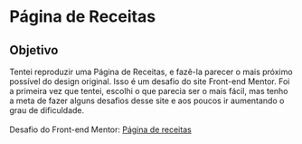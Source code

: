 # Página de Receitas

## Objetivo <br>
Tentei reproduzir uma Página de Receitas, e fazê-la parecer o mais próximo possível do design original. Isso é um desafio do site Front-end Mentor. Foi a primeira vez que tentei, escolhi o que parecia ser o mais fácil, mas tenho a meta de fazer alguns desafios desse site e aos poucos ir aumentando o grau de dificuldade.<br>
<br>Desafio do Front-end Mentor: [Página de receitas](https://www.frontendmentor.io/challenges/recipe-page-KiTsR8QQKm)<br>

